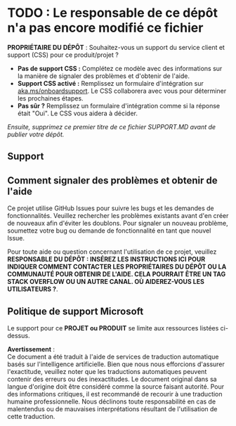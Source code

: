 # TODO : Le responsable de ce dépôt n'a pas encore modifié ce fichier

**PROPRIÉTAIRE DU DÉPÔT** : Souhaitez-vous un support du service client et support (CSS) pour ce produit/projet ?

- **Pas de support CSS :** Complétez ce modèle avec des informations sur la manière de signaler des problèmes et d'obtenir de l'aide.
- **Support CSS activé :** Remplissez un formulaire d'intégration sur [aka.ms/onboardsupport](https://aka.ms/onboardsupport). Le CSS collaborera avec vous pour déterminer les prochaines étapes.
- **Pas sûr ?** Remplissez un formulaire d'intégration comme si la réponse était "Oui". Le CSS vous aidera à décider.

*Ensuite, supprimez ce premier titre de ce fichier SUPPORT.MD avant de publier votre dépôt.*

## Support

## Comment signaler des problèmes et obtenir de l'aide  

Ce projet utilise GitHub Issues pour suivre les bugs et les demandes de fonctionnalités. Veuillez rechercher les problèmes existants avant d'en créer de nouveaux afin d'éviter les doublons. Pour signaler un nouveau problème, soumettez votre bug ou demande de fonctionnalité en tant que nouvel Issue.

Pour toute aide ou question concernant l'utilisation de ce projet, veuillez **RESPONSABLE DU DÉPÔT : INSÉREZ LES INSTRUCTIONS ICI POUR INDIQUER COMMENT CONTACTER LES PROPRIÉTAIRES DU DÉPÔT OU LA COMMUNAUTÉ POUR OBTENIR DE L'AIDE. CELA POURRAIT ÊTRE UN TAG STACK OVERFLOW OU UN AUTRE CANAL. OÙ AIDEREZ-VOUS LES UTILISATEURS ?**.

## Politique de support Microsoft  

Le support pour ce **PROJET ou PRODUIT** se limite aux ressources listées ci-dessus.

**Avertissement** :  
Ce document a été traduit à l'aide de services de traduction automatique basés sur l'intelligence artificielle. Bien que nous nous efforcions d'assurer l'exactitude, veuillez noter que les traductions automatiques peuvent contenir des erreurs ou des inexactitudes. Le document original dans sa langue d'origine doit être considéré comme la source faisant autorité. Pour des informations critiques, il est recommandé de recourir à une traduction humaine professionnelle. Nous déclinons toute responsabilité en cas de malentendus ou de mauvaises interprétations résultant de l'utilisation de cette traduction.